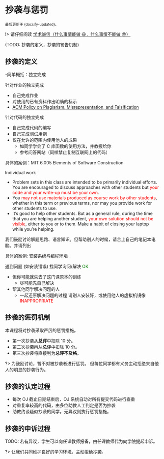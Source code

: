 # 抄袭与惩罚

<small>最后更新于 {docsify-updated}。</small>

!> 请仔细阅读 [学术诚信（什么事情能做 :smiley:，什么事情不能做 :rage:）](http://integrity.mit.edu/)

(TODO: 抄袭的定义，抄袭的警告机制)

## 抄袭的定义
-简单概括：独立完成

针对作业的独立完成
- 自己完成作业
- 对使用的已有资料作出明确的标示
- [ACM Policy on Plagiarism, Misrepresentation, and Falsification](https://www.acm.org/publications/policies/plagiarism-overview)

针对代码的独立完成
- 自己完成代码的编写
- 自己完成测试用例
- 仅在允许的范围内使用他人的成果
  - 如同学学会了 C 库函数的使用方法，并教授给你
  - 参考问答网站（同样禁止复制互联网上的代码）

具体的案例：MIT 6.005 Elements of Software Construction

Individual work
- Problem sets in this class are intended to be primarily individual efforts. You are encouraged to discuss approaches with other students but <font color="red">your code and your write-up must be your own</font>.
- You <font color="red">may not use materials produced as course work by other students</font>, whether in this term or previous terms, nor may you provide work for other students to use.
- It’s good to help other students. But as a general rule, during the time that you are helping another student, <font color="red">your own solution should not be visible</font>, either to you or to them. Make a habit of closing your laptop while you’re helping.

我们鼓励讨论解题思路、语言知识。但帮助别人的时候，请合上自己的笔记本电脑。并请列出

具体的案例: 安装系统与编程环境

遇到问题 (如安装错误) 找同学询问/解决 <font color="green">OK</font>
- 但你可能就失去了这门课原本的训练
  - 尽可能先自己解决
- 帮其他同学解决问题的人
  - 一起还原解决问题的过程
请别人安装好，或使用他人的虚拟机镜像 <font color="red">INAPPROPRIATE</font>

## 抄袭的惩罚机制

本课程将对抄袭采取严厉的惩罚措施。
- 第一次抄袭从**总评**中扣除 10 分。
- 第二次抄袭再从**总评**中扣除 10 分。
- 第三次抄袭将直接判为**总评不及格**。

?> 为鼓励讨论，暂不对被抄袭者进行惩罚。
但每位同学都有义务主动拒绝来自他人的明显的抄袭行为。

## 抄袭的认定过程
- 每次 OJ 截止日期结束后，OJ 系统自动对所有提交代码进行查重
- 对重复率较高的代码，由多位助教人工判定是否为抄袭
- 助教约谈疑似抄袭的同学，无异议则执行惩罚措施。

## 抄袭的申诉过程
TODO: 若有异议，学生可以向任课教师报备，由任课教师代为向学院提起申诉。

?> 让我们共同维护良好的学习环境，主动拒绝抄袭。